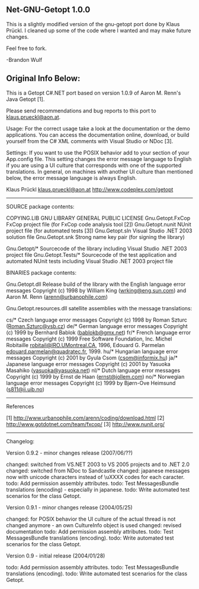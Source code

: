 Net-GNU-Getopt 1.0.0
--------------------

This is a slightly modified version of the gnu-getopt port done by Klaus Prückl. I cleaned up some of the code where I wanted and may make future changes.

Feel free to fork.

-Brandon Wulf


Original Info Below:
--------------------

This is a Getopt C#.NET port based on version 1.0.9 of Aaron M. Renn's Java
Getopt [1].

Please send recommendations and bug reports to this port to
klaus.prueckl@aon.at.


Usage:
For the correct usage take a look at the documentation or the demo
applications. You can access the documentation online, download, or build
yourself from the C# XML comments with Visual Studio or NDoc [3].

Settings:
If you want to use the POSIX behavior add
  <add key="Gnu.PosixlyCorrect" value="true">
to your <appSettings> section of your App.config file.
This setting changes the error message language to English if you are using
a UI culture that corresponds with one of the supported translations.
In general, on machines with another UI culture than mentioned below, the
error message language is always English.


Klaus Prückl
klaus.prueckl@aon.at
http://www.codeplex.com/getopt

---

SOURCE package contents:

COPYING.LIB          GNU LIBRARY GENERAL PUBLIC LICENSE 
Gnu.Getopt.FxCop     FxCop project file (for FxCop code analysis tool [2])
Gnu.Getopt.nunit     NUnit project file (for automated tests [3])
Gnu.Getopt.sln       Visual Studio .NET 2003 solution file
Gnu.Getopt.snk       Strong name key pair (for signing the library)

Gnu.Getopt/*         Sourcecode of the library including Visual Studio .NET
                     2003 project file
Gnu.Getopt.Tests/*   Sourcecode of the test application and automated NUnit
                     tests including Visual Studio .NET 2003 project file


BINARIES package contents:

Gnu.Getopt.dll       Release build of the library with the
                     English language error messages
                     Copyright (c) 1998 by William King (wrking@eng.sun.com) 
                     and Aaron M. Renn (arenn@urbanophile.com)
                              
Gnu.Getopt.resources.dll satellite assemblies with the message translations:

cs/*                 Czech language error messages
                     Copyright (c) 1998 by Roman Szturc (Roman.Szturc@vsb.cz)
de/*                 German language error messages
                     Copyright (c) 1999 by Bernhard Bablok (bablokb@gmx.net)
fr/*                 French language error messages
                     Copyright (c) 1999 Free Software Foundation, Inc.
                     Michel Robitaille <robitail@IRO.UMontreal.CA>, 1996,
                     Edouard G. Parmelan <edouard.parmelan@quadratec.fr>, 1999.
hu/*                 Hungarian language error messages
                     Copyright (c) 2001 by Gyula Csom (csom@informix.hu)
ja/*                 Japanese language error messages
                     Copyright (c) 2001 by Yasuoka Masahiko
                     (yasuoka@yasuoka.net)
nl/*                 Dutch language error messages
                     Copyright (c) 1999 by Ernst de Haan (ernst@jollem.com)
no/*                 Norwegian language error messages
                     Copyright (c) 1999 by Bjørn-Ove Heimsund (s811@ii.uib.no)

---

References

[1] http://www.urbanophile.com/arenn/coding/download.html
[2] http://www.gotdotnet.com/team/fxcop/
[3] http://www.nunit.org/

---

Changelog:


Version 0.9.2 - minor changes release (2007/06/??)

changed: switched from VS.NET 2003 to VS 2005 projects and to .NET 2.0
changed: switched from NDoc to Sandcastle
changed: japanese messages now with unicode characters instead of \uXXXX codes for each caracter.
todo: Add permission assembly attributes.
todo: Test MessagesBundle translations (encoding) - especially in japanese.
todo: Write automated test scenarios for the class Getopt.



Version 0.9.1 - minor changes release (2004/05/25)

changed: for POSIX behavior the UI culture of the actual thread is not changed
         anymore - an own CultureInfo object is used
changed: revised documentation
todo: Add permission assembly attributes.
todo: Test MessagesBundle translations (encoding).
todo: Write automated test scenarios for the class Getopt.



Version 0.9 - initial release (2004/01/28)

todo: Add permission assembly attributes.
todo: Test MessagesBundle translations (encoding).
todo: Write automated test scenarios for the class Getopt.
